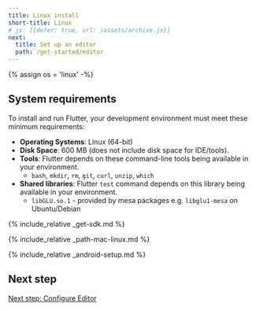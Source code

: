 ```yaml
---
title: Linux install
short-title: Linux
# js: [{defer: true, url: /assets/archive.js}]
next:
  title: Set up an editor
  path: /get-started/editor
---
```


{% assign os = 'linux' -%}

## System requirements

To install and run Flutter, your development environment must meet these minimum requirements:

- **Operating Systems**: Linux (64-bit)
- **Disk Space**: 600 MB (does not include disk space for IDE/tools).
- **Tools**: Flutter depends on these command-line tools being available in your environment.
  - `bash`, `mkdir`, `rm`, `git`, `curl`, `unzip`, `which`
- **Shared libraries**: Flutter `test` command depends on this library being available in your environment.
  - `libGLU.so.1` - provided by mesa packages e.g. `libglu1-mesa` on Ubuntu/Debian

{% include_relative _get-sdk.md %}

{% include_relative _path-mac-linux.md %}

{% include_relative _android-setup.md %}

## Next step

[Next step: Configure Editor](/get-started/editor)
